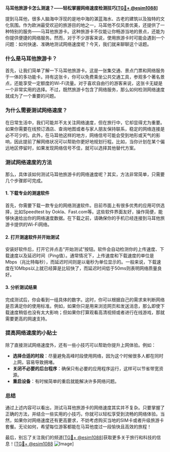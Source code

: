 **马耳他旅游卡怎么测速？——轻松掌握网络速度检测技巧[[TG💪+ @esim1088](https://t.me/s/esim1088)]**

提到马耳他，很多人脑海中浮现的是地中海的湛蓝海水、古老的建筑以及独特的文化氛围。作为欧洲最受欢迎的旅游目的地之一，马耳他不仅风景优美，还提供了一种特别的服务——马耳他旅游卡。这种旅游卡不仅能让你畅游当地的景点，还能为你提供便捷的网络服务。然而，对于不少游客来说，使用旅游卡时可能会遇到一个问题：如何快速、准确地测试网络速度呢？今天，我们就来聊聊这个话题。

### 什么是马耳他旅游卡？

首先，让我们简单了解一下马耳他旅游卡。这是一张集交通、景点门票和网络服务于一体的多功能卡。持有这张卡，你可以免费乘坐公共交通工具，参观多个著名景点，还能享受一定额度的Wi-Fi流量。对于喜欢自由行的游客来说，这张卡无疑是一个非常实用的选择。不过，既然旅游卡包含了网络服务，那么如何检测网络速度就成为了一个重要的问题。

### 为什么需要测试网络速度？

在日常生活中，我们可能并不太关注网络速度，但在旅行中，它却显得尤为重要。如果你需要在线预订酒店、查询地图或者与家人朋友保持联系，稳定的网络连接是必不可少的。此外，在马耳他这样的地方，网络信号可能会受到地形或天气的影响，因此提前了解网络状况可以帮助你更好地规划行程。比如，当你计划在某个偏远地区停留时，如果发现网络信号不佳，就可以选择其他替代方案。

### 测试网络速度的方法

那么，具体该如何测试马耳他旅游卡的网络速度呢？其实，方法非常简单，只需要几个步骤即可完成。

#### 1. 下载专业的测速软件

首先，你需要下载一款专业的网络测速软件。目前市面上有很多优秀的应用可供选择，比如Speedtest by Ookla、Fast.com等。这些软件界面友好，操作简便，能够快速给出你的网络速度数据。在下载之前，请确保你的手机已经连接到马耳他旅游卡提供的Wi-Fi网络。

#### 2. 打开测速软件并开始测试

安装好软件后，打开它并点击“开始测试”按钮。软件会自动检测你的上传速度、下载速度以及延迟时间（Ping值）。通常情况下，上传速度和下载速度的单位是Mbps（兆比特每秒），而延迟时间则是以毫秒为单位显示的。一般来说，下载速度在10Mbps以上就已经算是比较快了，而延迟时间低于50ms则表明网络质量良好。

#### 3. 分析测试结果

完成测试后，你会看到一组具体的数字。这时，你可以根据自己的需求来判断网络是否满足你的使用标准。例如，如果你只是用来浏览网页和发送消息，那么即使下载速度稍低也没有太大影响；但如果你打算观看高清视频或者进行在线游戏，那就需要更高的网速支持。

### 提高网络速度的小贴士

除了直接测试网络速度外，还有一些小技巧可以帮助你提升上网体验。例如：

- **选择合适的时段**：尽量避免高峰时段使用网络，因为这个时候很多人都在同时上网，容易导致拥堵。
- **关闭不必要的后台程序**：确保只有必要的应用程序运行，这样可以节省带宽资源。
- **重启设备**：有时候简单的重启就能解决许多网络问题。

### 总结

通过上述内容可以看出，测试马耳他旅游卡的网络速度其实并不复杂。只要掌握了正确的方法，并结合一些实用的小技巧，你就可以轻松享受到流畅的网络体验。当然，如果你对网络速度还有更高要求，不妨考虑购买当地的SIM卡或者升级旅游卡套餐。无论如何，希望每位游客都能在马耳他度过一段愉快且高效的旅程！

最后，别忘了关注我们的频道[[TG💪+ @esim1088](https://t.me/s/esim1088)]获取更多关于旅行和科技的信息！[[TG💪+ @esim1088](https://t.me/s/esim1088) ![Image](https://i.postimg.cc/4NQfJmqS/Snipaste-2025-05-13-00-14-12.png)]